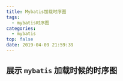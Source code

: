 ```yaml
---
title: Mybatis加载时序图
tags:
  - mybatis时序图
categories:
  - mybatis
top: false
date: 2019-04-09 21:59:39
---
```


## 展示 `mybatis` 加载时候的时序图

